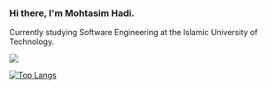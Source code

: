 ### Hi there, I'm Mohtasim Hadi.
Currently studying Software Engineering at the Islamic University of Technology.

<a href="https://github.com/mohtasimhadi">
  <img align="center" src="https://github-readme-stats.vercel.app/api?username=mohtasimhadi&hide=issues&count_private=true&show_icons=true&theme=tokyonight&include_all_commits=1"/>
</a>

[![Top Langs](https://github-readme-stats.vercel.app/api/top-langs/?username=mohtasimhadi&layout=compact&langs_count=6&theme=tokyonight)](https://github.com/mohtasimhadi)
